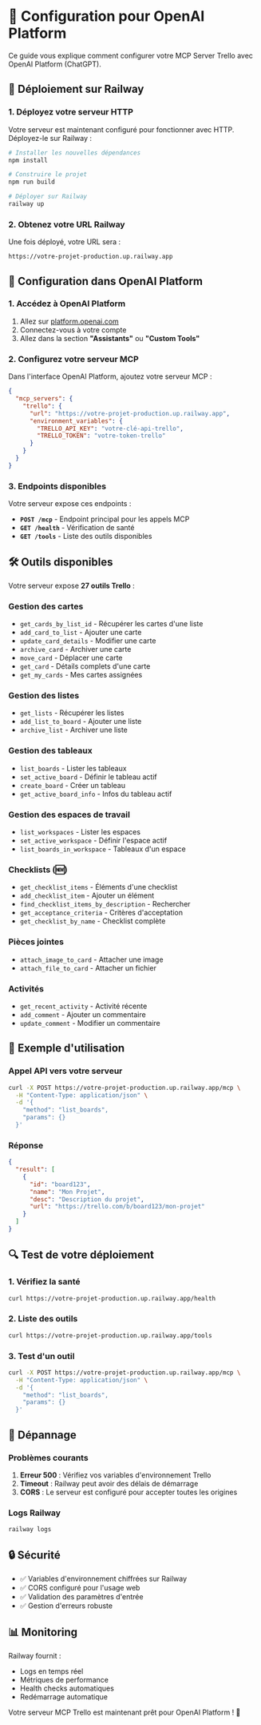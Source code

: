 # 🤖 Configuration pour OpenAI Platform

Ce guide vous explique comment configurer votre MCP Server Trello avec OpenAI Platform (ChatGPT).

## 🚀 **Déploiement sur Railway**

### 1. Déployez votre serveur HTTP

Votre serveur est maintenant configuré pour fonctionner avec HTTP. Déployez-le sur Railway :

```bash
# Installer les nouvelles dépendances
npm install

# Construire le projet
npm run build

# Déployer sur Railway
railway up
```

### 2. Obtenez votre URL Railway

Une fois déployé, votre URL sera :
```
https://votre-projet-production.up.railway.app
```

## 🔧 **Configuration dans OpenAI Platform**

### 1. Accédez à OpenAI Platform

1. Allez sur [platform.openai.com](https://platform.openai.com)
2. Connectez-vous à votre compte
3. Allez dans la section **"Assistants"** ou **"Custom Tools"**

### 2. Configurez votre serveur MCP

Dans l'interface OpenAI Platform, ajoutez votre serveur MCP :

```json
{
  "mcp_servers": {
    "trello": {
      "url": "https://votre-projet-production.up.railway.app",
      "environment_variables": {
        "TRELLO_API_KEY": "votre-clé-api-trello",
        "TRELLO_TOKEN": "votre-token-trello"
      }
    }
  }
}
```

### 3. Endpoints disponibles

Votre serveur expose ces endpoints :

- **`POST /mcp`** - Endpoint principal pour les appels MCP
- **`GET /health`** - Vérification de santé
- **`GET /tools`** - Liste des outils disponibles

## 🛠️ **Outils disponibles**

Votre serveur expose **27 outils Trello** :

### Gestion des cartes
- `get_cards_by_list_id` - Récupérer les cartes d'une liste
- `add_card_to_list` - Ajouter une carte
- `update_card_details` - Modifier une carte
- `archive_card` - Archiver une carte
- `move_card` - Déplacer une carte
- `get_card` - Détails complets d'une carte
- `get_my_cards` - Mes cartes assignées

### Gestion des listes
- `get_lists` - Récupérer les listes
- `add_list_to_board` - Ajouter une liste
- `archive_list` - Archiver une liste

### Gestion des tableaux
- `list_boards` - Lister les tableaux
- `set_active_board` - Définir le tableau actif
- `create_board` - Créer un tableau
- `get_active_board_info` - Infos du tableau actif

### Gestion des espaces de travail
- `list_workspaces` - Lister les espaces
- `set_active_workspace` - Définir l'espace actif
- `list_boards_in_workspace` - Tableaux d'un espace

### Checklists (🆕)
- `get_checklist_items` - Éléments d'une checklist
- `add_checklist_item` - Ajouter un élément
- `find_checklist_items_by_description` - Rechercher
- `get_acceptance_criteria` - Critères d'acceptation
- `get_checklist_by_name` - Checklist complète

### Pièces jointes
- `attach_image_to_card` - Attacher une image
- `attach_file_to_card` - Attacher un fichier

### Activités
- `get_recent_activity` - Activité récente
- `add_comment` - Ajouter un commentaire
- `update_comment` - Modifier un commentaire

## 📝 **Exemple d'utilisation**

### Appel API vers votre serveur

```bash
curl -X POST https://votre-projet-production.up.railway.app/mcp \
  -H "Content-Type: application/json" \
  -d '{
    "method": "list_boards",
    "params": {}
  }'
```

### Réponse

```json
{
  "result": [
    {
      "id": "board123",
      "name": "Mon Projet",
      "desc": "Description du projet",
      "url": "https://trello.com/b/board123/mon-projet"
    }
  ]
}
```

## 🔍 **Test de votre déploiement**

### 1. Vérifiez la santé

```bash
curl https://votre-projet-production.up.railway.app/health
```

### 2. Liste des outils

```bash
curl https://votre-projet-production.up.railway.app/tools
```

### 3. Test d'un outil

```bash
curl -X POST https://votre-projet-production.up.railway.app/mcp \
  -H "Content-Type: application/json" \
  -d '{
    "method": "list_boards",
    "params": {}
  }'
```

## 🚨 **Dépannage**

### Problèmes courants

1. **Erreur 500** : Vérifiez vos variables d'environnement Trello
2. **Timeout** : Railway peut avoir des délais de démarrage
3. **CORS** : Le serveur est configuré pour accepter toutes les origines

### Logs Railway

```bash
railway logs
```

## 🔒 **Sécurité**

- ✅ Variables d'environnement chiffrées sur Railway
- ✅ CORS configuré pour l'usage web
- ✅ Validation des paramètres d'entrée
- ✅ Gestion d'erreurs robuste

## 📊 **Monitoring**

Railway fournit :
- Logs en temps réel
- Métriques de performance
- Health checks automatiques
- Redémarrage automatique

Votre serveur MCP Trello est maintenant prêt pour OpenAI Platform ! 🎉
